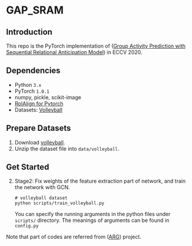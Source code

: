 # GAP_SRAM
## Introduction
This repo is the PyTorch implementation of ([Group Activity Prediction with Sequential Relational Anticipation Model](https://arxiv.org/pdf/2008.02441.pdf)) in ECCV 2020.
        
        


## Dependencies

- Python `3.x`
- PyTorch `1.0.1`
- numpy, pickle, scikit-image
- [RoIAlign for Pytorch](https://github.com/longcw/RoIAlign.pytorch)
- Datasets: [Volleyball](https://github.com/mostafa-saad/deep-activity-rec)




## Prepare Datasets

1. Download [volleyball](http://vml.cs.sfu.ca/wp-content/uploads/volleyballdataset/volleyball.zip).
2. Unzip the dataset file into `data/volleyball`.


## Get Started

2. Stage2: Fix weights of the feature extraction part of network, and train the network with GCN.

    ```shell
    # volleyball dataset
    python scripts/train_volleyball.py
    ```
    
    You can specify the running arguments in the python files under `scripts/` directory. The meanings of arguments can be found in `config.py`

Note that part of codes are referred from ([ARG](https://github.com/wjchaoGit/Group-Activity-Recognition)) project.

